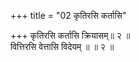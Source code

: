 +++
title = "02 कृतिरसि कर्तासि"

+++
कृतिरसि कर्तासि क्रियासम्॥ २ ॥  
वित्तिरसि वेत्तासि विदेयम् ॥ ॥ २ ॥